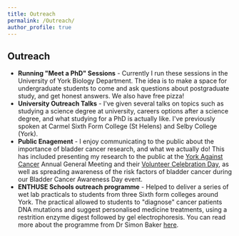 ```yaml
---
title: Outreach
permalink: /Outreach/
author_profile: true
---
```




## Outreach
- **Running "Meet a PhD" Sessions** - Currently I run these sessions in the University of York Biology Department. The idea is to make a space for undergraduate students to come and ask questions about postgraduate study, and get honest answers. We also have free pizza!
- **University Outreach Talks** - I've given several talks on topics such as studying a science degree at university, careers options after a science degree, and what studying for a PhD is actually like. I've previously spoken at Carmel Sixth Form College (St Helens) and Selby College (York).
- **Public Enagement** - I enjoy communicating to the public about the importance of bladder cancer research, and what we actually do! This has included presenting my research to the public at the [York Against Cancer](https://www.yorkagainstcancer.org.uk/) Annual General Meeting and their [Volunteer Celebration Day](../images/YAC_Volunteer_Talk.jpeg), as well as spreading awareness of the risk factors of bladder cancer during our Bladder Cancer Awareness Day event.
- **ENTHUSE Schools outreach programme** - Helped to deliver a series of wet lab practicals to students from three Sixth form colleges around York. The practical allowed to students to "diagnose" cancer patients DNA mutations and suggest personalised medicine treatments, using a restrition enzyme digest followed by gel electrophoresis. You can read more about the programme from Dr Simon Baker [here](https://twitter.com/Dr_Simon_Baker/status/1675847640796233729).